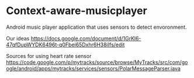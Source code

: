 Context-aware-musicplayer
=========================

Android music player application that uses sensors to detect envoronment.

Our ideas
https://docs.google.com/document/d/1GrKl6-47qfDupWYDK6496t-q0Fbei65Dxhr6H38iIfs/edit

Sources for using heart rate sensor
https://code.google.com/p/mytracks/source/browse/MyTracks/src/com/google/android/apps/mytracks/services/sensors/PolarMessageParser.java
